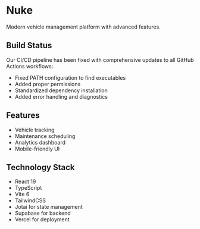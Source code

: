 # Nuke

Modern vehicle management platform with advanced features.

## Build Status

Our CI/CD pipeline has been fixed with comprehensive updates to all GitHub Actions workflows:

- Fixed PATH configuration to find executables
- Added proper permissions
- Standardized dependency installation
- Added error handling and diagnostics

## Features

- Vehicle tracking
- Maintenance scheduling
- Analytics dashboard
- Mobile-friendly UI

## Technology Stack

- React 19
- TypeScript
- Vite 6
- TailwindCSS
- Jotai for state management
- Supabase for backend
- Vercel for deployment
